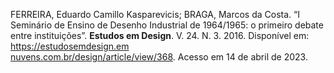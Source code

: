FERREIRA, Eduardo Camillo Kasparevicis; BRAGA, Marcos da Costa. “I Seminário de Ensino de Desenho Industrial de 1964/1965: o primeiro debate entre instituições”. **Estudos em Design**. V. 24. N. 3. 2016. Disponível em: [https://estudosemdesign.em  
nuvens.com.br/design/article/view/368](https://estudosemdesign.emnuvens.com.br/design/article/view/368). Acesso em 14 de abril de 2023.